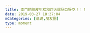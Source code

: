 ```yaml
---
title: 南门的脆皮年糕和炸火腿肠巨好吃！！！
date: 2019-03-27 18:37:04
mCategories: [说说,朋友圈]
type: moment
---
```


<div id="pics-20190327183704"></div>

<script>
var data = [
    {"link": "2019-03-27_000000.jpeg", "type": "shuoshuo"}
];
picsRender(data, "pics-20190327183704");
</script>
